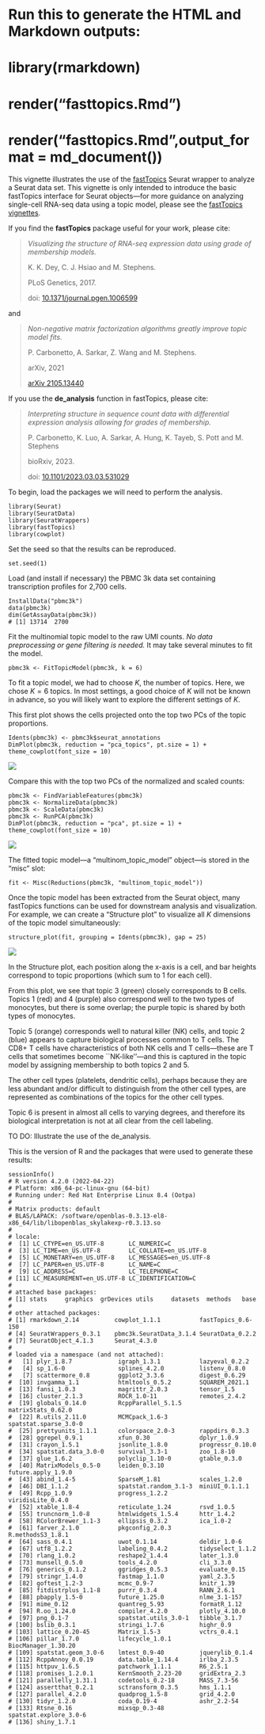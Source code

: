 # Run this to generate the HTML and Markdown outputs:

# library(rmarkdown)

# render(“fasttopics.Rmd”)

# render(“fasttopics.Rmd”,output\_format = md\_document())

This vignette illustrates the use of the
[fastTopics](https://github.com/stephenslab/fastTopics) Seurat wrapper
to analyze a Seurat data set. This vignette is only intended to
introduce the basic fastTopics interface for Seurat objects—for more
guidance on analyzing single-cell RNA-seq data using a topic model,
please see the [fastTopics
vignettes](https://stephenslab.github.io/fastTopics/articles).

If you find the **fastTopics** package useful for your work, please
cite:

> *Visualizing the structure of RNA-seq expression data using grade of
> membership models.*
>
> K. K. Dey, C. J. Hsiao and M. Stephens.
>
> PLoS Genetics, 2017.
>
> doi:
> [10.1371/journal.pgen.1006599](https://doi.org/10.1371/journal.pgen.1006599)

and

> *Non-negative matrix factorization algorithms greatly improve topic
> model fits.*
>
> P. Carbonetto, A. Sarkar, Z. Wang and M. Stephens.
>
> arXiv, 2021
>
> [arXiv 2105.13440](https://arxiv.org/abs/2105.13440)

If you use the **de\_analysis** function in fastTopics, please cite:

> *Interpreting structure in sequence count data with differential
> expression analysis allowing for grades of membership.*
>
> P. Carbonetto, K. Luo, A. Sarkar, A. Hung, K. Tayeb, S. Pott and M.
> Stephens
>
> bioRxiv, 2023.
>
> doi:
> [10.1101/2023.03.03.531029](https://doi.org/10.1101/2023.03.03.531029)

To begin, load the packages we will need to perform the analysis.

    library(Seurat)
    library(SeuratData)
    library(SeuratWrappers)
    library(fastTopics)
    library(cowplot)

Set the seed so that the results can be reproduced.

    set.seed(1)

Load (and install if necessary) the PBMC 3k data set containing
transcription profiles for 2,700 cells.

    InstallData("pbmc3k")
    data(pbmc3k)
    dim(GetAssayData(pbmc3k))
    # [1] 13714  2700

Fit the multinomial topic model to the raw UMI counts. *No data
preprocessing or gene filtering is needed.* It may take several minutes
to fit the model.

    pbmc3k <- FitTopicModel(pbmc3k, k = 6)

To fit a topic model, we had to choose *K*, the number of topics. Here,
we chose *K* = 6 topics. In most settings, a good choice of *K* will not
be known in advance, so you will likely want to explore the different
settings of *K*.

This first plot shows the cells projected onto the top two PCs of the
topic proportions.

    Idents(pbmc3k) <- pbmc3k$seurat_annotations
    DimPlot(pbmc3k, reduction = "pca_topics", pt.size = 1) + theme_cowplot(font_size = 10)

<img src="fasttopics_files/figure-markdown_strict/pca-1-1.png" style="display: block; margin: auto;" />

Compare this with the top two PCs of the normalized and scaled counts:

    pbmc3k <- FindVariableFeatures(pbmc3k)
    pbmc3k <- NormalizeData(pbmc3k)
    pbmc3k <- ScaleData(pbmc3k)
    pbmc3k <- RunPCA(pbmc3k)
    DimPlot(pbmc3k, reduction = "pca", pt.size = 1) + theme_cowplot(font_size = 10)

<img src="fasttopics_files/figure-markdown_strict/pca-2-1.png" style="display: block; margin: auto;" />

The fitted topic model—a “multinom\_topic\_model” object—is stored in
the “misc” slot:

    fit <- Misc(Reductions(pbmc3k, "multinom_topic_model"))

Once the topic model has been extracted from the Seurat object, many
fastTopics functions can be used for downstream analysis and
visualization. For example, we can create a “Structure plot” to
visualize all *K* dimensions of the topic model simultaneously:

    structure_plot(fit, grouping = Idents(pbmc3k), gap = 25)

<img src="fasttopics_files/figure-markdown_strict/structure-plot-1.png" style="display: block; margin: auto;" />

In the Structure plot, each position along the x-axis is a cell, and bar
heights correspond to topic proportions (which sum to 1 for each cell).

From this plot, we see that topic 3 (green) closely corresponds to B
cells. Topics 1 (red) and 4 (purple) also correspond well to the two
types of monocytes, but there is some overlap; the purple topic is
shared by both types of monocytes.

Topic 5 (orange) corresponds well to natural killer (NK) cells, and
topic 2 (blue) appears to capture biological processes common to T
cells. The CD8+ T cells have characteristics of both NK cells and T
cells—these are T cells that sometimes become \`\`NK-like’’—and this is
captured in the topic model by assigning membership to both topics 2 and
5.

The other cell types (platelets, dendritic cells), perhaps because they
are less abundant and/or difficult to distinguish from the other cell
types, are represented as combinations of the topics for the other cell
types.

Topic 6 is present in almost all cells to varying degrees, and therefore
its biological interpretation is not at all clear from the cell
labeling.

TO DO: Illustrate the use of the de\_analysis.

This is the version of R and the packages that were used to generate
these results:

    sessionInfo()
    # R version 4.2.0 (2022-04-22)
    # Platform: x86_64-pc-linux-gnu (64-bit)
    # Running under: Red Hat Enterprise Linux 8.4 (Ootpa)
    # 
    # Matrix products: default
    # BLAS/LAPACK: /software/openblas-0.3.13-el8-x86_64/lib/libopenblas_skylakexp-r0.3.13.so
    # 
    # locale:
    #  [1] LC_CTYPE=en_US.UTF-8       LC_NUMERIC=C              
    #  [3] LC_TIME=en_US.UTF-8        LC_COLLATE=en_US.UTF-8    
    #  [5] LC_MONETARY=en_US.UTF-8    LC_MESSAGES=en_US.UTF-8   
    #  [7] LC_PAPER=en_US.UTF-8       LC_NAME=C                 
    #  [9] LC_ADDRESS=C               LC_TELEPHONE=C            
    # [11] LC_MEASUREMENT=en_US.UTF-8 LC_IDENTIFICATION=C       
    # 
    # attached base packages:
    # [1] stats     graphics  grDevices utils     datasets  methods   base     
    # 
    # other attached packages:
    # [1] rmarkdown_2.14          cowplot_1.1.1           fastTopics_0.6-150     
    # [4] SeuratWrappers_0.3.1    pbmc3k.SeuratData_3.1.4 SeuratData_0.2.2       
    # [7] SeuratObject_4.1.3      Seurat_4.3.0           
    # 
    # loaded via a namespace (and not attached):
    #   [1] plyr_1.8.7             igraph_1.3.1           lazyeval_0.2.2        
    #   [4] sp_1.6-0               splines_4.2.0          listenv_0.8.0         
    #   [7] scattermore_0.8        ggplot2_3.3.6          digest_0.6.29         
    #  [10] invgamma_1.1           htmltools_0.5.2        SQUAREM_2021.1        
    #  [13] fansi_1.0.3            magrittr_2.0.3         tensor_1.5            
    #  [16] cluster_2.1.3          ROCR_1.0-11            remotes_2.4.2         
    #  [19] globals_0.14.0         RcppParallel_5.1.5     matrixStats_0.62.0    
    #  [22] R.utils_2.11.0         MCMCpack_1.6-3         spatstat.sparse_3.0-0 
    #  [25] prettyunits_1.1.1      colorspace_2.0-3       rappdirs_0.3.3        
    #  [28] ggrepel_0.9.1          xfun_0.30              dplyr_1.0.9           
    #  [31] crayon_1.5.1           jsonlite_1.8.0         progressr_0.10.0      
    #  [34] spatstat.data_3.0-0    survival_3.3-1         zoo_1.8-10            
    #  [37] glue_1.6.2             polyclip_1.10-0        gtable_0.3.0          
    #  [40] MatrixModels_0.5-0     leiden_0.3.10          future.apply_1.9.0    
    #  [43] abind_1.4-5            SparseM_1.81           scales_1.2.0          
    #  [46] DBI_1.1.2              spatstat.random_3.1-3  miniUI_0.1.1.1        
    #  [49] Rcpp_1.0.9             progress_1.2.2         viridisLite_0.4.0     
    #  [52] xtable_1.8-4           reticulate_1.24        rsvd_1.0.5            
    #  [55] truncnorm_1.0-8        htmlwidgets_1.5.4      httr_1.4.2            
    #  [58] RColorBrewer_1.1-3     ellipsis_0.3.2         ica_1.0-2             
    #  [61] farver_2.1.0           pkgconfig_2.0.3        R.methodsS3_1.8.1     
    #  [64] sass_0.4.1             uwot_0.1.14            deldir_1.0-6          
    #  [67] utf8_1.2.2             labeling_0.4.2         tidyselect_1.1.2      
    #  [70] rlang_1.0.2            reshape2_1.4.4         later_1.3.0           
    #  [73] munsell_0.5.0          tools_4.2.0            cli_3.3.0             
    #  [76] generics_0.1.2         ggridges_0.5.3         evaluate_0.15         
    #  [79] stringr_1.4.0          fastmap_1.1.0          yaml_2.3.5            
    #  [82] goftest_1.2-3          mcmc_0.9-7             knitr_1.39            
    #  [85] fitdistrplus_1.1-8     purrr_0.3.4            RANN_2.6.1            
    #  [88] pbapply_1.5-0          future_1.25.0          nlme_3.1-157          
    #  [91] mime_0.12              quantreg_5.93          formatR_1.12          
    #  [94] R.oo_1.24.0            compiler_4.2.0         plotly_4.10.0         
    #  [97] png_0.1-7              spatstat.utils_3.0-1   tibble_3.1.7          
    # [100] bslib_0.3.1            stringi_1.7.6          highr_0.9             
    # [103] lattice_0.20-45        Matrix_1.5-3           vctrs_0.4.1           
    # [106] pillar_1.7.0           lifecycle_1.0.1        BiocManager_1.30.20   
    # [109] spatstat.geom_3.0-6    lmtest_0.9-40          jquerylib_0.1.4       
    # [112] RcppAnnoy_0.0.19       data.table_1.14.4      irlba_2.3.5           
    # [115] httpuv_1.6.5           patchwork_1.1.1        R6_2.5.1              
    # [118] promises_1.2.0.1       KernSmooth_2.23-20     gridExtra_2.3         
    # [121] parallelly_1.31.1      codetools_0.2-18       MASS_7.3-56           
    # [124] assertthat_0.2.1       sctransform_0.3.5      hms_1.1.1             
    # [127] parallel_4.2.0         quadprog_1.5-8         grid_4.2.0            
    # [130] tidyr_1.2.0            coda_0.19-4            ashr_2.2-54           
    # [133] Rtsne_0.16             mixsqp_0.3-48          spatstat.explore_3.0-6
    # [136] shiny_1.7.1

